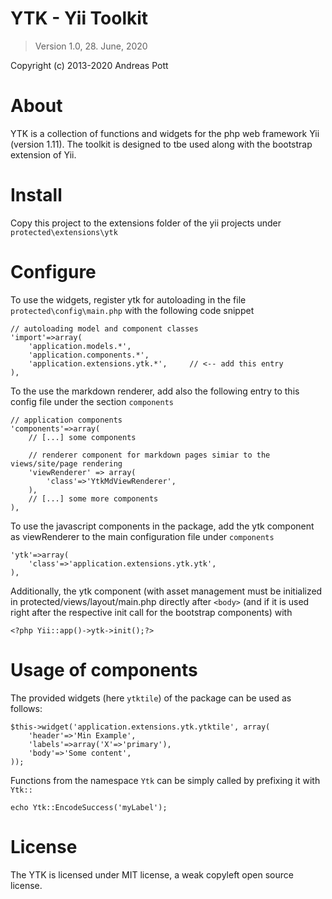 # YTK - Yii Toolkit

> Version 1.0, 28. June, 2020

Copyright (c) 2013-2020 Andreas Pott

# About
YTK is a collection of functions and widgets for the php web framework Yii (version 1.11).
The toolkit is designed to tbe used along with the bootstrap extension of Yii.

# Install
Copy this project to the extensions folder of the yii projects under `protected\extensions\ytk`

# Configure 
To use the widgets, register ytk for autoloading in the file `protected\config\main.php` with the
following code snippet

	// autoloading model and component classes
	'import'=>array(
		'application.models.*',
		'application.components.*',
		'application.extensions.ytk.*',     // <-- add this entry
	),

To the use the markdown renderer, add also the following entry to this config file
under the section `components`

    // application components
	'components'=>array(
        // [...] some components

        // renderer component for markdown pages simiar to the views/site/page rendering
        'viewRenderer' => array(
            'class'=>'YtkMdViewRenderer',
        ),
        // [...] some more components
    ),

To use the javascript components in the package, add the ytk component as viewRenderer to the main 
configuration file under `components`

    'ytk'=>array(
        'class'=>'application.extensions.ytk.ytk',
    ),

Additionally, the ytk component (with asset management must be initialized in protected/views/layout/main.php
directly after `<body>` (and if it is used right after the respective init call for the bootstrap components) with

    <?php Yii::app()->ytk->init();?>

# Usage of components
The provided widgets (here `ytktile`) of the package can be used as follows:

    $this->widget('application.extensions.ytk.ytktile', array(
        'header'=>'Min Example',
        'labels'=>array('X'=>'primary'),
        'body'=>'Some content',
    ));

Functions from the namespace `Ytk` can be simply called by prefixing it with `Ytk::`

    echo Ytk::EncodeSuccess('myLabel');

# License

The YTK is licensed under MIT license, a weak copyleft open source license.